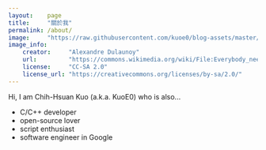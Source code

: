 ```yaml
---
layout:    page
title:     "關於我"
permalink: /about/
image:     "https://raw.githubusercontent.com/kuoe0/blog-assets/master/feature-photos/aboutme.jpg"
image_info:
    creator:     "Alexandre Dulaunoy"
    url:         "https://commons.wikimedia.org/wiki/File:Everybody_needs_a_hacker_(8442476626).jpg"
    license:     "CC-SA 2.0"
    license_url: "https://creativecommons.org/licenses/by-sa/2.0/"
---
```


Hi, I am Chih-Hsuan Kuo (a.k.a. KuoE0) who is also...

- C/C++ developer
- open-source lover
- script enthusiast
- software engineer in Google
